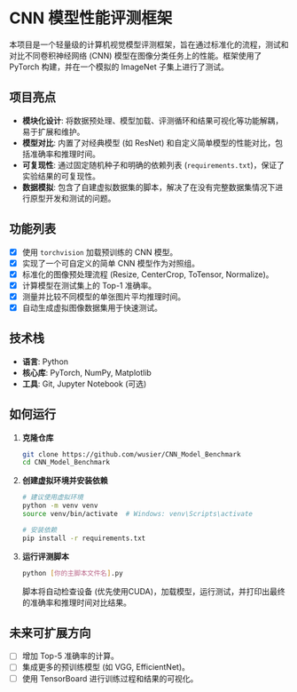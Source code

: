 # CNN 模型性能评测框架

本项目是一个轻量级的计算机视觉模型评测框架，旨在通过标准化的流程，测试和对比不同卷积神经网络 (CNN) 模型在图像分类任务上的性能。框架使用了 PyTorch 构建，并在一个模拟的 ImageNet 子集上进行了测试。

## 项目亮点

- **模块化设计**: 将数据预处理、模型加载、评测循环和结果可视化等功能解耦，易于扩展和维护。
- **模型对比**: 内置了对经典模型 (如 ResNet) 和自定义简单模型的性能对比，包括准确率和推理时间。
- **可复现性**: 通过固定随机种子和明确的依赖列表 (`requirements.txt`)，保证了实验结果的可复现性。
- **数据模拟**: 包含了自建虚拟数据集的脚本，解决了在没有完整数据集情况下进行原型开发和测试的问题。

## 功能列表

- [x] 使用 `torchvision` 加载预训练的 CNN 模型。
- [x] 实现了一个可自定义的简单 CNN 模型作为对照组。
- [x] 标准化的图像预处理流程 (Resize, CenterCrop, ToTensor, Normalize)。
- [x] 计算模型在测试集上的 Top-1 准确率。
- [x] 测量并比较不同模型的单张图片平均推理时间。
- [x] 自动生成虚拟图像数据集用于快速测试。

## 技术栈

- **语言**: Python
- **核心库**: PyTorch, NumPy, Matplotlib
- **工具**: Git, Jupyter Notebook (可选)

## 如何运行

1.  **克隆仓库**
    ```bash
    git clone https://github.com/wusier/CNN_Model_Benchmark
    cd CNN_Model_Benchmark
    ```

2.  **创建虚拟环境并安装依赖**
    ```bash
    # 建议使用虚拟环境
    python -m venv venv
    source venv/bin/activate  # Windows: venv\Scripts\activate

    # 安装依赖
    pip install -r requirements.txt
    ```

3.  **运行评测脚本**
    ```bash
    python [你的主脚本文件名].py
    ```
    脚本将自动检查设备 (优先使用CUDA)，加载模型，运行测试，并打印出最终的准确率和推理时间对比结果。

## 未来可扩展方向

- [ ] 增加 Top-5 准确率的计算。
- [ ] 集成更多的预训练模型 (如 VGG, EfficientNet)。
- [ ] 使用 TensorBoard 进行训练过程和结果的可视化。
